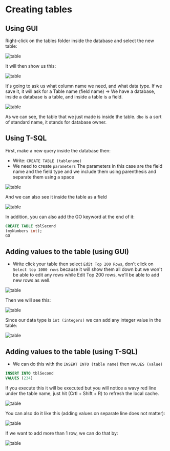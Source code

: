 # Creating tables

## Using GUI

Right-click on the tables folder inside the database and select the new table:

![table](./assets/table.png)

It will then show us this:

![table](./assets/table2.png)

It's going to ask us what column name we need, and what data type. If we save it, it will ask for a Table name (field name) -> We have a database, inside a database is a table, and inside a table is a field.

![table](./assets/table3.png)

As we can see, the table that we just made is inside the table. ```dbo``` is a sort of standard name, it stands for database owner.

## Using T-SQL 

First, make a new query inside the database then:

- Write: ```CREATE TABLE (tablename)```
- We need to create ```parameters``` The parameters in this case are the field name and the field type and we include them using parenthesis and separate them using a space

![table](./assets/table4.png)

And we can also see it inside the table as a field

![table](./assets/table5.png)

In addition, you can also add the GO keyword at the end of it:

```sql
CREATE TABLE tblSecond
(myNumbers int);
GO
```

## Adding values to the table (using GUI)

- Write click your table then select ```Edit Top 200 Rows```, don't click on ```Select top 1000 rows``` because it will show them all down but we won't be able to edit any rows while Edit Top 200 rows, we'll be able to add new rows as well.

![table](./assets/table6.png)

Then we will see this:

![table](./assets/table7.png)

Since our data type is ```int (integers)``` we can add any integer value in the table:

![table](./assets/table8.png)

## Adding values to the table (using T-SQL)

- We can do this with the ```INSERT INTO (table name)``` then ```VALUES (value)```

```sql
INSERT INTO tblSecond
VALUES (234)
```

If you execute this it will be executed but you will notice a wavy red line under the table name, just hit (Crtl + Shift + R) to refresh the local cache.

![table](./assets/table9.png)

You can also do it like this (adding values on separate line does not matter):

![table](./assets/table1.2.png)

If we want to add more than 1 row, we can do that by:

![table](./assets/table2.2.png)











